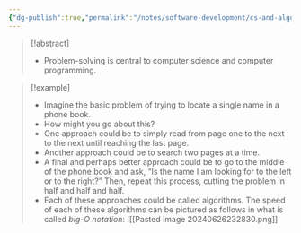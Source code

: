 ```yaml
---
{"dg-publish":true,"permalink":"/notes/software-development/cs-and-algorithms/computer-science/01-introduction/002-algorithm/","tags":["computerscience","cs50","c_lang"],"created":"2025-07-13T15:24:50.841+08:00"}
---
```


> [!abstract]
> -   Problem-solving is central to computer science and computer programming.

>[!example]
>-   Imagine the basic problem of trying to locate a single name in a phone book.
>- How might you go about this?
>- One approach could be to simply read from page one to the next to the next until reaching the last page.
>- Another approach could be to search two pages at a time.
>- A final and perhaps better approach could be to go to the middle of the phone book and ask, “Is the name I am looking for to the left or to the right?” Then, repeat this process, cutting the problem in half and half and half.
>- Each of these approaches could be called algorithms. The speed of each of these algorithms can be pictured as follows in what is called _big-O notation_:
>![[Pasted image 20240626232830.png]]

